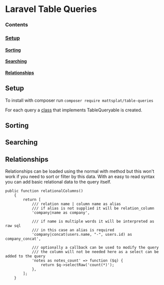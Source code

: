 # Laravel Table Queries


### Contents

### [Setup](#setup)

#### [Sorting](#sorting)

#### [Searching](#searching)

#### [Relationships](#relationships) 

## <a name="#setup"></a>Setup
To install with composer run
`composer require mattsplat/table-queries`

For each query a [class](ExampleTableQuery.php) that implements TableQueryable is created. 

## <a name="#sorting"></a>Sorting

## <a name="#searching"></a>Searching

## <a name="#relationships"></a>Relationships

Relationships can be loaded using the normal with method but this won't work if you need to sort or filter by this data. 
With an easy to read syntax you can add basic relational data to the query itself.
```$xslt
public function relationalColumns()
    {
        return [
            /// relation name | column name as alias
            /// if alias is not supplied it will be relation_column
            'company|name as company',

            /// if name is multiple words it will be interpreted as raw sql
            /// in this case an alias is required
            'company|concat(users.name, "-", users.id) as company_concat',

            /// optionally a callback can be used to modify the query
            /// the column will not be needed here as a select can be added to the query
            'notes as notes_count' => function ($q) {
                return $q->selectRaw('count(*)');
            },
        ];
    }
```
